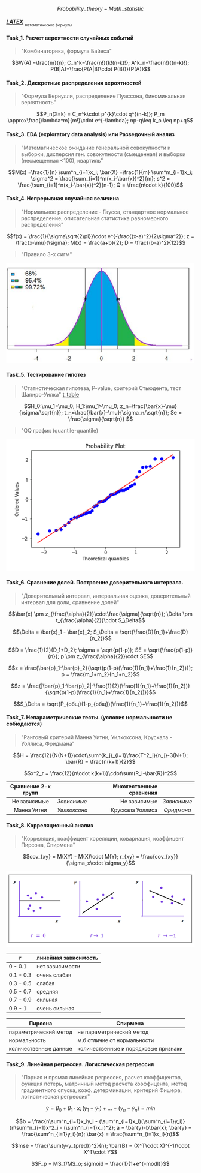 $$Probability_-theory - Math_-statistic$$

[*__LATEX__*](https://teletype.in/@dt_analytic/a1Ti2mtYooK)
<sub><sub>математические формулы</sub></sub>

#### Task_1. Расчет вероятности случайных событий
>"Комбинаторика, формула Байеса"<p>

$$W(A) =\frac{m}{n};
C_n^k=\frac{n!}{k!(n-k)!};
A^k_n=\frac{n!}{(n-k)!};
P(B|A)=\frac{P(A|B)\cdot P(B))}{P(A)}$$

#### Task_2. Дискретные распределения вероятностей
>"Формула Бернулли, распределение Пуассона, биноминальная вероятность"<p>

$$P_n(X=k) = C_n^k\cdot p^{k}\cdot q^{(n-k)};
P_m \approx\frac{\lambda^m}{m!}\cdot e^{-\lambda};
np-q\leq k_o \leq np+q$$

#### Task_3. EDA (exploratory data analysis) или Разведочный анализ
>"Математическое ожидание генеральной совокупности и выборки, дисперсия ген. совокупности (смещенная) и выборки (несмещенная <100), квартиль"<p>

$$M(x) =\frac{1}{n} \sum^n_{i=1}x_i;
\bar{X} =\frac{1}{m} \sum^m_{i=1}x_i;
\sigma^2 = \frac{\sum_{i=1}^m(x_i-\bar{x})^2}{m};
s^2 = \frac{\sum_{i=1}^n(x_i-\bar{x})^2}{n-1};
Q = \frac{n\cdot k}{100}$$

#### Task_4. Непрерывная случайная величина
>"Нормальное распределение - Гаусса, стандартное нормальное распределение, описательная статистика равномерного распределения"

$$f(x) = \frac{1}{\sigma\sqrt{2\pi}}\cdot e^{-\frac{(x-a)^2}{2\sigma^2}};
z = \frac{x-\mu}{\sigma};
M(x) = \frac{a+b}{2};
D = \frac{(b-a)^2}{12}$$

>"Правило 3-х сигм"

![3sigma](3-sigma.png)

#### Task_5. Тестирование гипотез
>"Статистическая гипотеза, P-value, критерий Стьюдента, тест Шапиро-Уилка"
[t_table](https://datascience.eu/ru/%D0%BC%D0%B0%D1%82%D0%B5%D0%BC%D0%B0%D1%82%D0%B8%D0%BA%D0%B0-%D0%B8-%D1%81%D1%82%D0%B0%D1%82%D0%B8%D1%81%D1%82%D0%B8%D0%BA%D0%B0/z-%D1%82%D0%B0%D0%B1%D0%BB%D0%B8%D1%86%D0%B0/)

$$H_0:\mu_1=\mu_0;
H_1:\mu_1>\mu_0;
z_n=\frac{\bar{x}-\mu}{\sigma/\sqrt{n}};
t_н=\frac{\bar{x}-\mu}{\sigma_н/\sqrt{n}};
Se = \frac{\sigma}{\sqrt{n}} $$


>"QQ график (quantile-quantile)

![quantile](QQ(quantile).png)

#### Task_6. Сравнение долей. Построение доверительного интервала.
>"Доверительный интервал, интервальная оценка, доверительный интервал для доли, сравнение долей"

$$\bar{x} \pm z_{\frac{\alpha}{2}}\cdot\frac{\sigma}{\sqrt{n}};
\Delta \pm t_{\frac{\alpha}{2}}\cdot S_\Delta$$

$$\Delta = \bar{x}_1 - \bar{x}_2;
S_\Delta = \sqrt{\frac{D}{n_1}+\frac{D}{n_2}}$$

$$D = \frac{1}{2}(D_1+D_2);
\sigma = \sqrt{p(1-p)};
SE = \sqrt{\frac{p(1-p)}{n}};
p \pm z_{\frac{\alpha}{2}}\cdot SE$$

$$z = \frac{\bar{p}_1-\bar{p}_2}{\sqrt{p(1-p)(\frac{1}{n_1}+\frac{1}{n_2})}};
p = \frac{m_1+m_2}{n_1+n_2}$$

$$z = \frac{|\bar{p}_1-\bar{p}_2|-\frac{1}{2}(\frac{1}{n_1}+\frac{1}{n_2})}{\sqrt{p(1-p)(\frac{1}{n_1}+\frac{1}{n_2})}}$$

$$S_\Delta = \sqrt{P_{общ}(1-p_{общ})(\frac{1}{n_1}+\frac{1}{n_2})}$$

#### Task_7. Непараметрические тесты. (условия нормальности не собюдаются)
>"Ранговый критерий Манна Уитни, Уилкоксона, Крускала - Уоллиса, Фридмана"

$$H = \frac{12}{N(N+1)}\cdot\sum^{k_j}_{i=1}\frac{T^2_j}{n_j}-3(N+1);
\bar{R} = \frac{n(k+1)}{2}$$

$$x^2_r = \frac{12}{n\cdot k(k+1)}\cdot\sum(R_i-\bar{R})^2$$

| Сравнение 2-х групп ||| Множественные сравнения ||
|:-:|:-|-|-:|:-:|
| Не зависимые | *Зависимые*  || Не зависимые     | *Зависимые* |
| Манна Уитни  | *Уилкоксона* || Крускала Уоллиса | *Фридмана*  |

#### Task_8. Корреляционный анализ
>"Корреляция, коэффицент кореляции, ковариация, коэффицент Пирсона, Спирмена"

$$cov_{xy} = M(XY) - M(X)\cdot M(Y);
r_{xy} = \frac{cov_{xy}}{\sigma_x\cdot \sigma_y}$$

![cor](cor.png)

| r | линейная зависимость|
|-|-|
| 0 - 0.1   | нет зависимости |
| 0.1 - 0.3 | очень слабая    |
| 0.3 - 0.5 | слабая          |
| 0.5 - 0.7 | средняя         |
| 0.7 - 0.9 | сильная         |
| 0.9 - 1   | очень сильная   |

| Пирсона | Спирмена |
|-|-|
| параметрический метод | не параметрический метод            |
| нормальность          | м.б отличие от нормальности         |
| количественные данные | количественные и порядковые признаки|

#### Task_9. Линейная регрессия. Логистическая регрессия
>"Парная и прямая линейная регрессия, расчет коэффицентов, функция потерь, матричный метод расчета коэффицента, метод градиентного спуска, коэф. детерминации, критерий Фишера, логистическая регрессия"

$$\bar{y} = \beta_0+\beta_1\cdot x;
(y_1-\bar{y}_1)+...+(y_n-\bar{y}_n) = min$$

$$b = \frac{n\sum^n_{i=1}x_iy_i - (\sum^n_{i=1}x_i)(\sum^n_{i=1}y_i)}{n\sum^n_{i=1}x^2_i - (\sum^n_{i=1}x_i)^2};
a = \bar{y}-b\bar{x};
\bar{y} = \frac{\sum^n_{i=1}y_i}{n};
\bar{x} = \frac{\sum^n_{i=1}x_i}{n}$$

$$mse = \frac{\sum(y-y_{pred})^2}{n};
\bar{B} = (X^T\cdot X)^{-1}\cdot X^T\cdot Y$$

$$F_p = MS_f/MS_o;
sigmoid = \frac{1}{1+e^{-modl}}$$